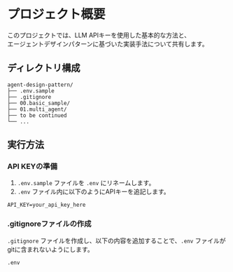 # プロジェクト概要

このプロジェクトでは、LLM APIキーを使用した基本的な方法と、<br>
エージェントデザインパターンに基づいた実装手法について共有します。


## ディレクトリ構成
```
agent-design-pattern/
├── .env.sample
├── .gitignore
├── 00.basic_sample/
├── 01.multi_agent/
├── to be continued
└── ...
```

## 実行方法
### API KEYの準備

1. `.env.sample` ファイルを `.env` にリネームします。
2. `.env` ファイル内に以下のようにAPIキーを追記します。
```:.env
API_KEY=your_api_key_here
```

### .gitignoreファイルの作成

`.gitignore` ファイルを作成し、以下の内容を追加することで、`.env` ファイルがgitに含まれないようにします。

```:.gitignore
.env
```